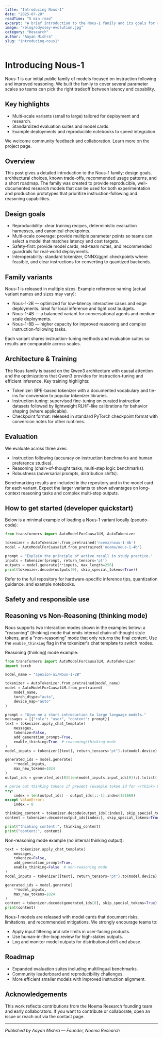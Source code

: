 ```yaml
---
title: "Introducing Nous-1"
date: "2025-07-20"
readTime: "5 min read"
excerpt: "A brief introduction to the Nous-1 family and its goals for reasoning and instruction-following."
image: "/blog/odyssey-evolution.jpg"
category: "Research"
author: "Aayan Mishra"
slug: "introducing-nous1"
---
```


# Introducing Nous-1

Nous-1 is our initial public family of models focused on instruction following and improved reasoning. We built the family to cover several parameter scales so teams can pick the right tradeoff between latency and capability.

## Key highlights

- Multi-scale variants (small to large) tailored for deployment and research.
- Standardized evaluation suites and model cards.
- Example deployments and reproducible notebooks to speed integration.

We welcome community feedback and collaboration. Learn more on the project page.

## Overview

This post gives a detailed introduction to the Nous-1 family: design goals, architectural choices, known trade-offs, recommended usage patterns, and a short roadmap. The family was created to provide reproducible, well-documented research models that can be used for both experimentation and production prototypes that prioritize instruction-following and reasoning capabilities.

## Design goals

- Reproducibility: clear training recipes, deterministic evaluation harnesses, and canonical checkpoints.
- Multi-scale coverage: provide multiple parameter points so teams can select a model that matches latency and cost targets.
- Safety-first: provide model cards, red-team notes, and recommended guardrails for real-world deployments.
- Interoperability: standard tokenizer, ONNX/ggml checkpoints where feasible, and clear instructions for converting to quantized backends.

## Family variants

Nous-1 is released in multiple sizes. Example reference naming (actual variant names and sizes may vary):

- Nous-1-2B — optimized for low-latency interactive cases and edge deployments. Ideal for local inference and tight cost budgets.
- Nous-1-4B — a balanced variant for conversational agents and medium-scale deployments.
- Nous-1-8B — higher capacity for improved reasoning and complex instruction-following tasks.

Each variant shares instruction-tuning methods and evaluation suites so results are comparable across scales.

## Architecture & Training

The Nous family is based on the Qwen3 architecture with causal attention and the optimizations that Qwen3 provides for instruction-tuning and efficient inference. Key training highlights:

- Tokenizer: BPE-based tokenizer with a documented vocabulary and tie-ins for conversion to popular tokenizer libraries.
- Instruction tuning: supervised fine-tuning on curated instruction datasets followed by lightweight RLHF-like calibrations for behavior shaping (where applicable).
- Checkpoint format: released in standard PyTorch checkpoint format with conversion notes for other runtimes.

## Evaluation

We evaluate across three axes:

- Instruction following (accuracy on instruction benchmarks and human preference studies).
- Reasoning (chain-of-thought tasks, multi-step logic benchmarks).
- Robustness (adversarial prompts, distribution shifts).

Benchmarking results are included in the repository and in the model card for each variant. Expect the larger variants to show advantages on long-context reasoning tasks and complex multi-step outputs.

## How to get started (developer quickstart)

Below is a minimal example of loading a Nous-1 variant locally (pseudo-code):

```python
from transformers import AutoModelForCausalLM, AutoTokenizer

tokenizer = AutoTokenizer.from_pretrained('noema/nous-1-4b')
model = AutoModelForCausalLM.from_pretrained('noema/nous-1-4b')

prompt = "Explain the principle of active recall in study practice."
inputs = tokenizer(prompt, return_tensors='pt')
outputs = model.generate(**inputs, max_length=256)
print(tokenizer.decode(outputs[0], skip_special_tokens=True))
```

Refer to the full repository for hardware-specific inference tips, quantization guidance, and example notebooks.

## Safety and responsible use

## Reasoning vs Non-Reasoning (thinking mode)

Nous supports two interaction modes shown in the examples below: a "reasoning" (thinking) mode that emits internal chain-of-thought style tokens, and a "non-reasoning" mode that only returns the final content. Use the `enable_thinking` flag in the tokenizer's chat template to switch modes.

Reasoning (thinking) mode example:

```python
from transformers import AutoModelForCausalLM, AutoTokenizer
import torch

model_name = "apexion-ai/Nous-1-2B"

tokenizer = AutoTokenizer.from_pretrained(model_name)
model = AutoModelForCausalLM.from_pretrained(
	model_name,
	torch_dtype="auto",
	device_map="auto"
)

prompt = "Give me a short introduction to large language models."
messages = [{"role": "user", "content": prompt}]
text = tokenizer.apply_chat_template(
	messages,
	tokenize=False,
	add_generation_prompt=True,
	enable_thinking=True  # reasoning/thinking mode
)
model_inputs = tokenizer([text], return_tensors="pt").to(model.device)

generated_ids = model.generate(
	**model_inputs,
	max_new_tokens=1024
)
output_ids = generated_ids[0][len(model_inputs.input_ids[0]):].tolist()

# parse out thinking tokens if present (example token id for </think> may vary)
try:
	index = len(output_ids) - output_ids[::-1].index(151668)
except ValueError:
	index = 0

thinking_content = tokenizer.decode(output_ids[:index], skip_special_tokens=True).strip("\n")
content = tokenizer.decode(output_ids[index:], skip_special_tokens=True).strip("\n")

print("thinking content:", thinking_content)
print("content:", content)
```

Non-reasoning mode example (no internal thinking output):

```python
text = tokenizer.apply_chat_template(
	messages,
	tokenize=False,
	add_generation_prompt=True,
	enable_thinking=False  # non-reasoning mode
)
model_inputs = tokenizer([text], return_tensors="pt").to(model.device)

generated_ids = model.generate(
	**model_inputs,
	max_new_tokens=1024
)
content = tokenizer.decode(generated_ids[0], skip_special_tokens=True)
print(content)
```


Nous-1 models are released with model cards that document risks, limitations, and recommended mitigations. We strongly encourage teams to:

- Apply input filtering and rate limits in user-facing products.
- Use human-in-the-loop review for high-stakes outputs.
- Log and monitor model outputs for distributional drift and abuse.

## Roadmap

- Expanded evaluation suites including multilingual benchmarks.
- Community leaderboard and reproducibility challenges.
- More efficient smaller models with improved instruction alignment.

## Acknowledgements

This work reflects contributions from the Noema Research founding team and early collaborators. If you want to contribute or collaborate, open an issue or reach out via the contact page.

---

_Published by Aayan Mishra — Founder, Noema Research_
